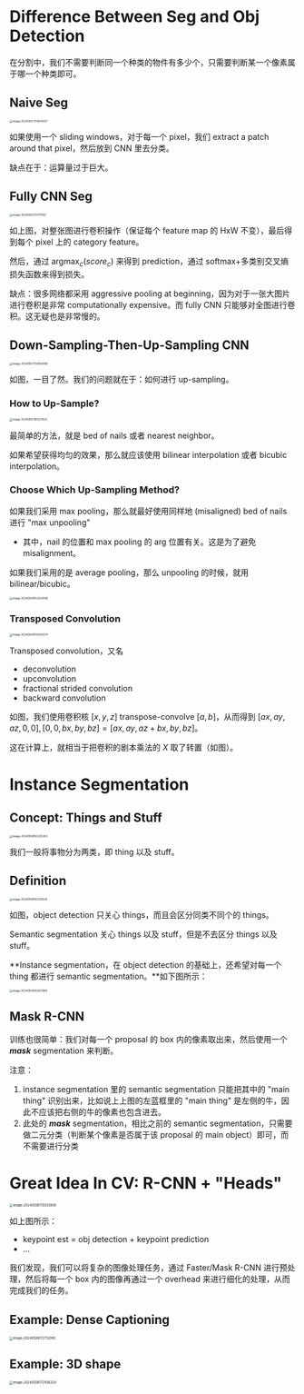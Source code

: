 # Difference Between Seg and Obj Detection

在分割中，我们不需要判断同一个种类的物件有多少个，只需要判断某一个像素属于哪一个种类即可。

## Naive Seg

<img src="https://gitlab.com/mtdickens1998/mtd-images/-/raw/main/img/2024/05/7_17_47_34_202405071747762.png" alt="image-20240507174645837" style="zoom:33%;" />

如果使用一个 sliding windows，对于每一个 pixel，我们 extract a patch around that pixel，然后放到 CNN 里去分类。

缺点在于：运算量过于巨大。

## Fully CNN Seg 

<img src="https://gitlab.com/mtdickens1998/mtd-images/-/raw/main/img/2024/05/7_17_47_13_202405071747570.png" alt="image-20240507174710161" style="zoom:33%;" />

如上图，对整张图进行卷积操作（保证每个 feature map 的 HxW 不变），最后得到每个 pixel 上的 category feature。

然后，通过 $\mathop{\arg\max}_c (score_c)$ 来得到 prediction，通过 softmax+多类别交叉熵损失函数来得到损失。

缺点：很多网络都采用 aggressive pooling at beginning，因为对于一张大图片进行卷积是非常 computationally expensive。而 fully CNN 只能够对全图进行卷积。这无疑也是非常慢的。

## Down-Sampling-Then-Up-Sampling CNN

<img src="https://gitlab.com/mtdickens1998/mtd-images/-/raw/main/img/2024/05/7_17_49_54_202405071749503.png" alt="image-20240507174950089" style="zoom: 33%;" />

如图，一目了然。我们的问题就在于：如何进行 up-sampling。

### How to Up-Sample?

<img src="https://gitlab.com/mtdickens1998/mtd-images/-/raw/main/img/2024/05/7_20_32_59_202405072032727.png" alt="image-20240507180221823" style="zoom: 33%;" />

最简单的方法，就是 bed of nails 或者 nearest neighbor。

如果希望获得均匀的效果，那么就应该使用 bilinear interpolation 或者 bicubic interpolation。

### Choose Which Up-Sampling Method?

如果我们采用 max pooling，那么就最好使用同样地 (misaligned) bed of nails 进行 "max unpooling"

-  其中，nail 的位置和 max pooling 的 arg 位置有关。这是为了避免 misalignment。

如果我们采用的是 average pooling，那么 unpooling 的时候，就用 bilinear/bicubic。

<img src="https://gitlab.com/mtdickens1998/mtd-images/-/raw/main/img/2024/05/8_15_32_29_202405081532870.png" alt="image-20240508153226596" style="zoom:33%;" />

### Transposed Convolution

<img src="https://gitlab.com/mtdickens1998/mtd-images/-/raw/main/img/2024/05/8_15_50_49_202405081550301.png" alt="image-20240508155042574" style="zoom: 33%;" />

Transposed convolution，又名

- deconvolution
- upconvolution
- fractional strided convolution
- backward convolution

如图，我们使用卷积核 $[x,y,z]$ transpose-convolve $[a,b]$，从而得到 $[ax,ay,az,0,0],[0,0,bx,by,bz] = [ax,ay,az+bx,by,bz]$。

这在计算上，就相当于把卷积的剧本乘法的 $X$ 取了转置（如图）。

# Instance Segmentation

## Concept: Things and Stuff

<img src="https://gitlab.com/mtdickens1998/mtd-images/-/raw/main/img/2024/05/8_16_32_5_202405081632589.png" alt="image-20240508163201263" style="zoom: 33%;" />

我们一般将事物分为两类，即 thing 以及 stuff。

## Definition

<img src="https://gitlab.com/mtdickens1998/mtd-images/-/raw/main/img/2024/05/8_16_33_19_202405081633578.png" alt="image-20240508163316535" style="zoom:33%;" />

如图，object detection 只关心 things，而且会区分同类不同个的 things。

Semantic segmentation 关心 things 以及 stuff，但是不去区分 things 以及 stuff。

**Instance segmentation，在 object detection 的基础上，还希望对每一个 thing 都进行 semantic segmentation。**如下图所示：

<img src="https://gitlab.com/mtdickens1998/mtd-images/-/raw/main/img/2024/05/8_16_36_20_202405081636597.png" alt="image-20240508163617865" style="zoom:33%;" />

## Mask R-CNN

训练也很简单：我们对每一个 proposal 的 box 内的像素取出来，然后使用一个 ***mask*** segmentation 来判断。

注意：

1. instance segmentation 里的 semantic segmentation 只能把其中的 "main thing" 识别出来，比如说上上图的左蓝框里的 "main thing" 是左侧的牛，因此不应该把右侧的牛的像素也包含进去。
2. 此处的 ***mask*** segmentation，相比之前的 semantic segmentation，只需要做二元分类（判断某个像素是否属于该 proposal 的 main object）即可，而不需要进行分类

# Great Idea In CV: R-CNN + "Heads"

<img src="https://gitlab.com/mtdickens1998/mtd-images/-/raw/main/img/2024/05/8_17_0_36_202405081700174.png" alt="image-20240508170032808" style="zoom:40%;" />

如上图所示：

- keypoint est = obj detection + keypoint prediction
- ...

我们发现，我们可以将复杂的图像处理任务，通过 Faster/Mask R-CNN 进行预处理，然后将每一个 box 内的图像再通过一个 overhead 来进行细化的处理，从而完成我们的任务。

## Example: Dense Captioning

<img src="https://gitlab.com/mtdickens1998/mtd-images/-/raw/main/img/2024/05/8_17_27_19_202405081727968.png" alt="image-20240508172712090" style="zoom:40%;" />

## Example: 3D shape

<img src="https://gitlab.com/mtdickens1998/mtd-images/-/raw/main/img/2024/05/8_17_29_42_202405081729439.png" alt="image-20240508172936324" style="zoom:40%;" />